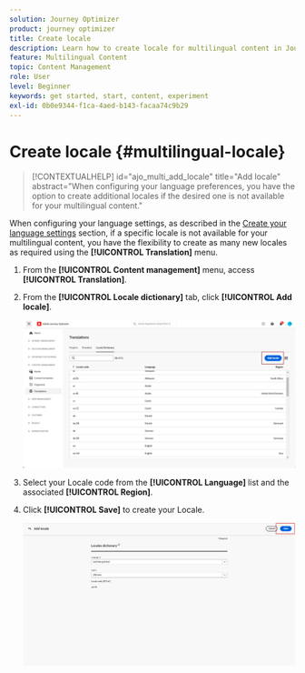 ```yaml
---
solution: Journey Optimizer
product: journey optimizer
title: Create locale
description: Learn how to create locale for multilingual content in Journey Optimizer
feature: Multilingual Content
topic: Content Management
role: User
level: Beginner
keywords: get started, start, content, experiment
exl-id: 0b0e9344-f1ca-4aed-b143-facaa74c9b29
---
```

# Create locale {#multilingual-locale}

>[!CONTEXTUALHELP]
>id="ajo_multi_add_locale"
>title="Add locale"
>abstract="When configuring your language preferences, you have the option to create additional locales if the desired one is not available for your multilingual content." 

When configuring your language settings, as described in the [Create your language settings](multilingual-manual.md#language-settings) section, if a specific locale is not available for your multilingual content, you have the flexibility to create as many new locales as required using the **[!UICONTROL Translation]** menu.

1. From the **[!UICONTROL Content management]** menu, access **[!UICONTROL Translation]**.

1. From the **[!UICONTROL Locale dictionary]** tab, click **[!UICONTROL Add locale]**.

    ![](assets/locale_1.png)

1. Select your Locale code from the **[!UICONTROL Language]** list and the associated **[!UICONTROL Region]**.

1. Click **[!UICONTROL Save]** to create your Locale.

    ![](assets/locale_2.png)
